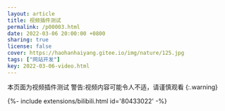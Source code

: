 ```yaml
---
layout: article
title: 视频插件测试
permalink: /p00003.html
date: 2022-03-06 20:00:00 +0800
sharing: true
license: false
cover: https://haohanhaiyang.gitee.io/img/nature/125.jpg
tags: ["网站开发"]
key: 2022-03-06-video.html
---
```

本页面为视频插件测试
警告:视频内容可能令人不适，请谨慎观看
{:.warning}
<div>{%- include extensions/bilibili.html id='80433022' -%}</div>
